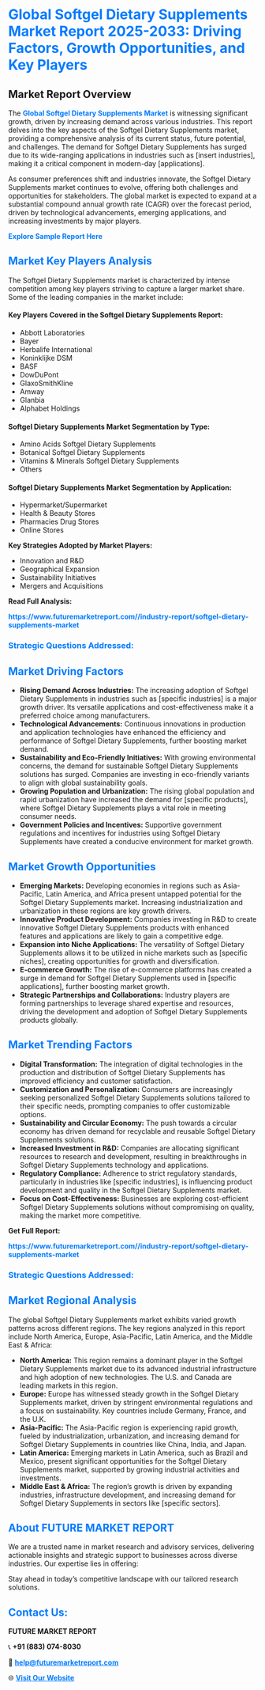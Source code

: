 <h1 style="color: #007BFF;">Global Softgel Dietary Supplements Market Report 2025-2033: Driving Factors, Growth Opportunities, and Key Players</h1>

<section id="overview">
<h2>Market Report Overview</h2>
<p>The <a href="https://www.futuremarketreport.com//industry-report/softgel-dietary-supplements-market" style="color: #007BFF; text-decoration: none;"><strong>Global Softgel Dietary Supplements Market</strong></a> is witnessing significant growth, driven by increasing demand across various industries. This report delves into the key aspects of the Softgel Dietary Supplements market, providing a comprehensive analysis of its current status, future potential, and challenges. The demand for Softgel Dietary Supplements has surged due to its wide-ranging applications in industries such as [insert industries], making it a critical component in modern-day [applications].</p>
<p>As consumer preferences shift and industries innovate, the Softgel Dietary Supplements market continues to evolve, offering both challenges and opportunities for stakeholders. The global market is expected to expand at a substantial compound annual growth rate (CAGR) over the forecast period, driven by technological advancements, emerging applications, and increasing investments by major players.</p>
</section>

<section id="overview">
<p><a href="https://www.futuremarketreport.com//request-sample/reportId=92333" style="color: #007BFF; text-decoration: none;"><strong>Explore Sample Report Here</strong></a></p>
</section>

<section id="key-players">
<h2 style="color: #007BFF;">Market Key Players Analysis</h2>
<p>The Softgel Dietary Supplements market is characterized by intense competition among key players striving to capture a larger market share. Some of the leading companies in the market include:</p>
<h4>Key Players Covered in the Softgel Dietary Supplements Report:</h4>
<ul><li>Abbott Laboratories</li><li>Bayer</li><li>Herbalife International</li><li>Koninklijke DSM</li><li>BASF</li><li>DowDuPont</li><li>GlaxoSmithKline</li><li>Amway</li><li>Glanbia</li><li>Alphabet Holdings</li></ul>
<h4>Softgel Dietary Supplements Market Segmentation by Type:</h4>
<ul><li>Amino Acids Softgel Dietary Supplements</li><li>Botanical Softgel Dietary Supplements</li><li>Vitamins &amp; Minerals Softgel Dietary Supplements</li><li>Others</li></ul>

<h4>Softgel Dietary Supplements Market Segmentation by Application:</h4>
<ul><li>Hypermarket/Supermarket</li><li>Health &amp; Beauty Stores</li><li>Pharmacies Drug Stores</li><li>Online Stores</li></ul>
<p><strong>Key Strategies Adopted by Market Players:</strong></p>
<ul>
<li>Innovation and R&D</li>
<li>Geographical Expansion</li>
<li>Sustainability Initiatives</li>
<li>Mergers and Acquisitions</li>
</ul>
</section>

<section>
<p><strong>Read Full Analysis: </strong></p><a href="https://www.futuremarketreport.com//industry-report/softgel-dietary-supplements-market" style="color: #007BFF; text-decoration: none;"><strong>https://www.futuremarketreport.com//industry-report/softgel-dietary-supplements-market</strong></a>
<h3 style="color: #007BFF;">Strategic Questions Addressed:</h3>
</section>

<section id="driving-factors">
<h2 style="color: #007BFF;">Market Driving Factors</h2>
<ul>
<li><strong>Rising Demand Across Industries:</strong> The increasing adoption of Softgel Dietary Supplements in industries such as [specific industries] is a major growth driver. Its versatile applications and cost-effectiveness make it a preferred choice among manufacturers.</li>
<li><strong>Technological Advancements:</strong> Continuous innovations in production and application technologies have enhanced the efficiency and performance of Softgel Dietary Supplements, further boosting market demand.</li>
<li><strong>Sustainability and Eco-Friendly Initiatives:</strong> With growing environmental concerns, the demand for sustainable Softgel Dietary Supplements solutions has surged. Companies are investing in eco-friendly variants to align with global sustainability goals.</li>
<li><strong>Growing Population and Urbanization:</strong> The rising global population and rapid urbanization have increased the demand for [specific products], where Softgel Dietary Supplements plays a vital role in meeting consumer needs.</li>
<li><strong>Government Policies and Incentives:</strong> Supportive government regulations and incentives for industries using Softgel Dietary Supplements have created a conducive environment for market growth.</li>
</ul>
</section>

<section id="growth-opportunities">
<h2 style="color: #007BFF;">Market Growth Opportunities</h2>
<ul>
<li><strong>Emerging Markets:</strong> Developing economies in regions such as Asia-Pacific, Latin America, and Africa present untapped potential for the Softgel Dietary Supplements market. Increasing industrialization and urbanization in these regions are key growth drivers.</li>
<li><strong>Innovative Product Development:</strong> Companies investing in R&D to create innovative Softgel Dietary Supplements products with enhanced features and applications are likely to gain a competitive edge.</li>
<li><strong>Expansion into Niche Applications:</strong> The versatility of Softgel Dietary Supplements allows it to be utilized in niche markets such as [specific niches], creating opportunities for growth and diversification.</li>
<li><strong>E-commerce Growth:</strong> The rise of e-commerce platforms has created a surge in demand for Softgel Dietary Supplements used in [specific applications], further boosting market growth.</li>
<li><strong>Strategic Partnerships and Collaborations:</strong> Industry players are forming partnerships to leverage shared expertise and resources, driving the development and adoption of Softgel Dietary Supplements products globally.</li>
</ul>
</section>

<section id="trending-factors">
<h2 style="color: #007BFF;">Market Trending Factors</h2>
<ul>
<li><strong>Digital Transformation:</strong> The integration of digital technologies in the production and distribution of Softgel Dietary Supplements has improved efficiency and customer satisfaction.</li>
<li><strong>Customization and Personalization:</strong> Consumers are increasingly seeking personalized Softgel Dietary Supplements solutions tailored to their specific needs, prompting companies to offer customizable options.</li>
<li><strong>Sustainability and Circular Economy:</strong> The push towards a circular economy has driven demand for recyclable and reusable Softgel Dietary Supplements solutions.</li>
<li><strong>Increased Investment in R&D:</strong> Companies are allocating significant resources to research and development, resulting in breakthroughs in Softgel Dietary Supplements technology and applications.</li>
<li><strong>Regulatory Compliance:</strong> Adherence to strict regulatory standards, particularly in industries like [specific industries], is influencing product development and quality in the Softgel Dietary Supplements market.</li>
<li><strong>Focus on Cost-Effectiveness:</strong> Businesses are exploring cost-efficient Softgel Dietary Supplements solutions without compromising on quality, making the market more competitive.</li>
</ul>
</section>

<section>
<p><strong>Get Full Report: </strong></p><a href="https://www.futuremarketreport.com//industry-report/softgel-dietary-supplements-market" style="color: #007BFF; text-decoration: none;"><strong>https://www.futuremarketreport.com//industry-report/softgel-dietary-supplements-market</strong></a>
<h3 style="color: #007BFF;">Strategic Questions Addressed:</h3>
</section>


<section id="regional-analysis">
<h2 style="color: #007BFF;">Market Regional Analysis</h2>
<p>The global Softgel Dietary Supplements market exhibits varied growth patterns across different regions. The key regions analyzed in this report include North America, Europe, Asia-Pacific, Latin America, and the Middle East & Africa:</p>
<ul>
<li><strong>North America:</strong> This region remains a dominant player in the Softgel Dietary Supplements market due to its advanced industrial infrastructure and high adoption of new technologies. The U.S. and Canada are leading markets in this region.</li>
<li><strong>Europe:</strong> Europe has witnessed steady growth in the Softgel Dietary Supplements market, driven by stringent environmental regulations and a focus on sustainability. Key countries include Germany, France, and the U.K.</li>
<li><strong>Asia-Pacific:</strong> The Asia-Pacific region is experiencing rapid growth, fueled by industrialization, urbanization, and increasing demand for Softgel Dietary Supplements in countries like China, India, and Japan.</li>
<li><strong>Latin America:</strong> Emerging markets in Latin America, such as Brazil and Mexico, present significant opportunities for the Softgel Dietary Supplements market, supported by growing industrial activities and investments.</li>
<li><strong>Middle East & Africa:</strong> The region’s growth is driven by expanding industries, infrastructure development, and increasing demand for Softgel Dietary Supplements in sectors like [specific sectors].</li>
</ul>
</section>

<footer>
<h2 style="color: #007BFF;">About FUTURE MARKET REPORT</h2>
<p>We are a trusted name in market research and advisory services, delivering actionable insights and strategic support to businesses across diverse industries. Our expertise lies in offering:</p>

<p>Stay ahead in today’s competitive landscape with our tailored research solutions.</p>

<h2 style="color: #007BFF;">Contact Us:</h2>
<p><strong>FUTURE MARKET REPORT</strong></p>
<p>📞 <strong>+91 (883) 074-8030</strong></p>
<p>📧 <strong><a href="mailto:help@futuremarketreport.com" style="color: #007BFF;">help@futuremarketreport.com</a></strong></p>
<p>🌐 <strong><a href="https://www.futuremarketreport.com/" style="color: #007BFF;">Visit Our Website</a></strong></p>
</footer>